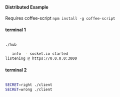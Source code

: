 #### Distributed Example

Requires coffee-script `npm install -g coffee-script`

#### terminal 1

```bash

./hub

   info  - socket.io started
listening @ https://0.0.0.0:3000


```

#### terminal 2

```bash

SECRET=right ./client
SECRET=wrong ./client

```
